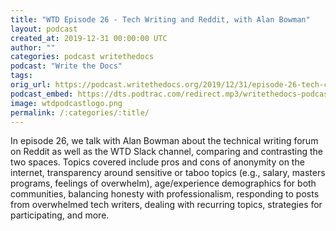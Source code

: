 ```yaml
---
title: "WTD Episode 26 - Tech Writing and Reddit, with Alan Bowman"
layout: podcast
created_at: 2019-12-31 00:00:00 UTC
author: ""
categories: podcast writethedocs
podcast: "Write the Docs"
tags: 
orig_url: https://podcast.writethedocs.org/2019/12/31/episode-26-tech-comm-reddit-and-wtd-slack/
podcast_embed: https://dts.podtrac.com/redirect.mp3/writethedocs-podcast.s3-us-west-2.amazonaws.com/wtd_episode_26_reddit.mp3
image: wtdpodcastlogo.png
permalink: /:categories/:title/
---
```

In episode 26, we talk with Alan Bowman about the technical writing forum on Reddit as well as the WTD Slack channel, comparing and contrasting the two spaces. Topics covered include pros and cons of anonymity on the internet, transparency around sensitive or taboo topics (e.g., salary, masters programs, feelings of overwhelm), age/experience demographics for both communities, balancing honesty with professionalism, responding to posts from overwhelmed tech writers, dealing with recurring topics, strategies for participating, and more.